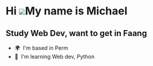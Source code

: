 Hi ![](https://user-images.githubusercontent.com/18350557/176309783-0785949b-9127-417c-8b55-ab5a4333674e.gif)My name is Michael
===============================================================================================================================

Study Web Dev, want to get in Faang
---------------------------------------

*   🌍  I'm based in Perm
*   🧠  I'm learning Web dev, Python

